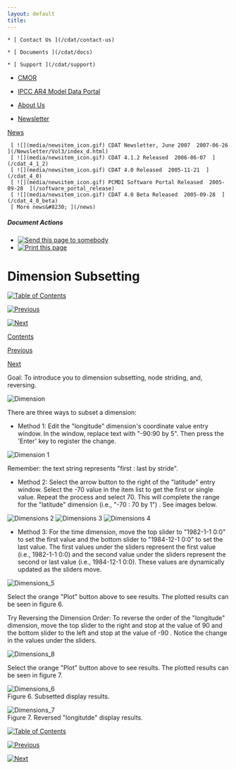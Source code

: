 ```yaml
---
layout: default
title: 
---
```


    * [ Contact Us ](/cdat/contact-us)

    * [ Documents ](/cdat/docs)

    * [ Support ](/cdat/support)

  * [ CMOR ](/cmor)

  * [ IPCC AR4 Model Data Portal ](/esg_data_portal)

  * [ About Us ](/about)

  * [ Newsletter ](/Newsletter)

[ News ](/news)

     [ ![](media/newsitem_icon.gif) CDAT Newsletter, June 2007  2007-06-26  ](/Newsletter/Vol3/index_d.html)
     [ ![](media/newsitem_icon.gif) CDAT 4.1.2 Released  2006-06-07  ](/cdat_4_1_2)
     [ ![](media/newsitem_icon.gif) CDAT 4.0 Released  2005-11-21  ](/cdat_4_0)
     [ ![](media/newsitem_icon.gif) PCMDI Software Portal Released  2005-09-28  ](/software_portal_release)
     [ ![](media/newsitem_icon.gif) CDAT 4.0 Beta Released  2005-09-28  ](/cdat_4_0_beta)
     [ More news&#8230; ](/news)

#####  Document Actions

  * [ ![Send this page to somebody](media/mail_icon.gif) ](/cdat/tutorials/getting-started/dimension-subsetting/sendto_form)
  * [ ![Print this page](media/print_icon.gif) ](/this.print\(\))

#  Dimension Subsetting

[ ![Table of Contents](media/arrow-up) ](/)

[ ![Previous](media/arrow-left) ](/bookmarking)

[ ![Next](media/arrow-right) ](/dimension-manipulation)

[ Contents ](/)

[ Previous ](/bookmarking)

[ Next ](/dimension-manipulation)

 Goal:  To introduce you to dimension subsetting, node striding, and, reversing. 

![Dimension](media/dimension)

There are three ways to subset a dimension:

  *  Method 1:  Edit the "longitude" dimension's coordinate value entry window. In the window, replace text with "-90:90 by 5". Then press the 'Enter' key to register the change. 

![Dimension 1](media/dimensions_1)

 Remember:  the text string represents "first : last by stride". 

  *  Method 2:  Select the arrow button to the right of the "latitude" entry window. Select the -70 value in the item list to get the first or single value. Repeat the process and select 70. This will complete the range for the "latitude" dimension (i.e., "-70 : 70 by 1") . See images below.   

![Dimensions 2](media/dimensions_2) ![Dimensions 3](media/dimensions_3)
![Dimensions 4](media/dimensions_4)

  *  Method 3:  For the time dimension, move the top slider to "1982-1-1 0:0" to set the first value and the bottom slider to "1984-12-1 0:0" to set the last value. The first values under the sliders represent the first value (i.e., 1982-1-1 0:0) and the second value under the sliders represent the second or last value (i.e., 1984-12-1 0:0). These values are dynamically updated as the sliders move.   

![Dimensions_5](media/dimensions_5)

Select the orange "Plot" button above to see results. The plotted results can
be seen in figure 6.

 Try Reversing the Dimension Order:  To reverse the order of the "longitude" dimension, move the top slider to the right and stop at the value of 90 and the bottom slider to the left and stop at the value of -90 . Notice the change in the values under the sliders.   

![Dimensions_8](media/dimensions_8)  

Select the orange "Plot" button above to see results. The plotted results can
be seen in figure 7.  
  

![Dimensions_6](media/dimensions_6)  
Figure 6. Subsetted display results.  

![Dimensions_7](media/dimensions_7)  
Figure 7. Reversed "longitutde" display results.  

[ ![Table of Contents](media/arrow-up) ](/)

[ ![Previous](media/arrow-left) ](/bookmarking)

[ ![Next](media/arrow-right) ](/dimension-manipulation)
